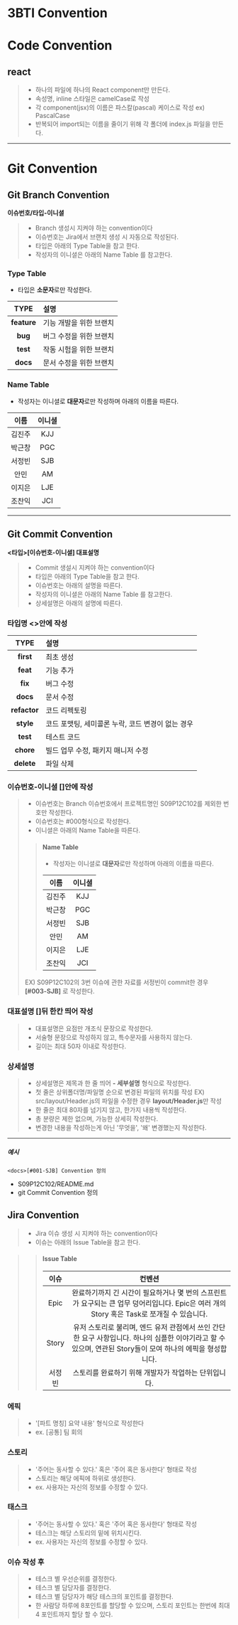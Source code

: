 # 3BTI Convention

# Code Convention
## react
> - 하나의 파일에 하나의 React component만 만든다.
> - 속성명, inline 스타일은 camelCase로 작성
> - 각 component(jsx)의 이름은 파스칼(pascal) 케이스로 작성 ex) PascalCase
> - 반복되어 import되는 이름을 줄이기 위해 각 폴더에 index.js 파일을 만든다.

---

# Git Convention


## Git Branch Convention

**이슈번호/타입-이니셜**

> - Branch 생성시 지켜야 하는 convention이다 
> - 이슈번호는 Jira에서 브랜치 생성 시 자동으로 작성된다.  
> - 타입은 아래의 Type Table을 참고 한다.  
> - 작성자의 이니셜은 아래의 Name Table 를 참고한다.


### Type Table
- 타입은 **소문자**로만 작성한다.

**TYPE**|설명
:---:|:---
**feature**|기능 개발을 위한 브랜치
**bug**|버그 수정을 위한 브랜치
**test**|작동 시험을 위한 브랜치
**docs**|문서 수정을 위한 브랜치


### Name Table
- 작성자는 이니셜로 **대문자**로만 작성하며 아래의 이름을 따른다.

이름|이니셜
:--:|:--:
김진주|KJJ
박근창|PGC
서정빈|SJB
안민|AM
이지은|LJE
조찬익|JCI

---   

## Git Commit Convention

**<타입>[이슈번호-이니셜] 대표설명**

> - Commit 생설시 지켜야 하는 convention이다 
> - 타입은 아래의 Type Table을 참고 한다.  
> - 이슈번호는 아래의 설명을 따른다.
> - 작성자의 이니셜은 아래의 Name Table 를 참고한다.
> - 상세설명은 아래의 설명에 따른다.


### 타입명 <>안에 작성
**TYPE**|설명
:---:|:---
**first**|최초 생성
**feat**|기능 추가
**fix**|버그 수정
**docs**|문서 수정
**refactor**|코드 리펙토링
**style**|코드 포맷팅, 세미콜론 누락, 코드 변경이 없는 경우
**test**|테스트 코드
**chore**|빌드 업무 수정, 패키지 매니저 수정
**delete**|파일 삭제


### 이슈번호-이니셜 []안에 작성
> - 이슈번호는 Branch 이슈번호에서 프로젝트명인 S09P12C102를 제외한 번호만 작성한다.
> - 이슈번호는 #000형식으로 작성한다.
> - 이니셜은 아래의 Name Table을 따른다.
>> #### Name Table
>> - 작성자는 이니셜로 **대문자**로만 작성하며 아래의 이름을 따른다.
>>
>> 이름|이니셜
>> :--:|:--:
>> 김진주|KJJ
>> 박근창|PGC
>> 서정빈|SJB
>> 안민|AM
>> 이지은|LJE
>> 조찬익|JCI
> EX) S09P12C102의 3번 이슈에 관한 자료를 서정빈이 commit한 경우 **[#003-SJB]** 로 작성한다.


### 대표설명 []뒤 한칸 띄어 작성
> - 대표설명은 요점만 개조식 문장으로 작성한다.
> - 서술형 문장으로 작성하지 않고, 특수문자를 사용하지 않는다.
> - 길이는 최대 50자 이내로 작성한다.


### 상세설명
> - 상세설명은 제목과 한 줄 띄어 **- 세부설명** 형식으로 작성한다.
> - 첫 줄은 상위폴더명/파일명 순으로 변경된 파일의 위치를 작성
> EX) src/layout/Header.js의 파일을 수정한 경우 **layout/Header.js**만 작성
> - 한 줄은 최대 80자를 넘기지 않고, 한가지 내용씩 작성한다.
> - 총 분량은 제한 없으며, 가능한 상세히 작성한다.
> - 변경한 내용을 작성하는게 아닌 '무엇을', '왜' 변경했는지 작성한다.

---

##### 예시
```<docs>[#001-SJB] Convention 정의```

- S09P12C102/README.md
- git Commit Convention 정의

## Jira Convention
> - Jira 이슈 생성 시 지켜야 하는 convention이다 
> - 이슈는 아래의 Issue Table을 참고 한다.

>> #### Issue Table
>>
>> 이슈|컨벤션
>> :--:|:--:
>> Epic|완료하기까지 긴 시간이 필요하거나 몇 번의 스프린트가 요구되는 큰 업무 덩어리입니다. Epic은 여러 개의 Story 혹은 Task로 쪼개질 수 있습니다.
>> Story|유저 스토리로 불리며, 엔드 유저 관점에서 쓰인 간단한 요구 사항입니다. 하나의 심플한 이야기라고 할 수 있으며, 연관된 Story들이 모여 하나의 에픽을 형성합니다.
>> 서정빈|스토리를 완료하기 위해 개발자가 작업하는 단위입니다.

### 에픽
> - '[파트 명칭] 요약 내용' 형식으로 작성한다
> - ex. [공통] 팀 회의

### 스토리
> - '주어는 동사할 수 있다.' 혹은 '주어 혹은 동사한다' 형태로 작성
> - 스토리는 해당 에픽에 하위로 생성한다.
> - ex. 사용자는 자신의 정보를 수정할 수 있다.

### 태스크
> - '주어는 동사할 수 있다.' 혹은 '주어 혹은 동사한다' 형태로 작성
> - 테스크는 해당 스토리의 밑에 위치시킨다.
> - ex. 사용자는 자신의 정보를 수정할 수 있다.

### 이슈 작성 후
> - 테스크 별 우선순위를 결정한다.
> - 테스크 별 담당자를 결정한다.
> - 테스크 별 담당자가 해당 테스크의 포인트를 결정한다.
> - 한 사람당 하루에 8포인트를 할당할 수 있으며, 스토리 포인트는 한번에 최대 4 포인트까지 할당 할 수 있다.

